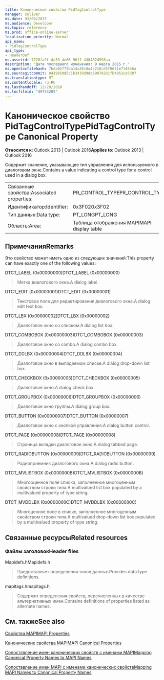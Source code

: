 ```yaml
---
title: Каноническое свойство PidTagControlType
manager: soliver
ms.date: 03/09/2015
ms.audience: Developer
ms.topic: reference
ms.prod: office-online-server
localization_priority: Normal
api_name:
- PidTagControlType
api_type:
- HeaderDef
ms.assetid: 7728fa2f-4a59-4e86-90f1-4384824598aa
description: 'Дата последнего изменения: 9 марта 2015 г.'
ms.openlocfilehash: 7bdb02f72ba14a36c8a4c218cd5f0631e7145e6a
ms.sourcegitcommit: 0419850d5c1b3439d9da59070201fb4952ca5d07
ms.translationtype: MT
ms.contentlocale: ru-RU
ms.lasthandoff: 12/28/2020
ms.locfileid: "49734205"
---
```

# <a name="pidtagcontroltype-canonical-property"></a><span data-ttu-id="6b7fc-103">Каноническое свойство PidTagControlType</span><span class="sxs-lookup"><span data-stu-id="6b7fc-103">PidTagControlType Canonical Property</span></span>

  
  
<span data-ttu-id="6b7fc-104">**Относится к**: Outlook 2013 | Outlook 2016</span><span class="sxs-lookup"><span data-stu-id="6b7fc-104">**Applies to**: Outlook 2013 | Outlook 2016</span></span> 
  
<span data-ttu-id="6b7fc-105">Содержит значение, указывающее тип управления для используемого в диалоговом окне.</span><span class="sxs-lookup"><span data-stu-id="6b7fc-105">Contains a value indicating a control type for a control used in a dialog box.</span></span> 
  
|||
|:-----|:-----|
|<span data-ttu-id="6b7fc-106">Связанные свойства:</span><span class="sxs-lookup"><span data-stu-id="6b7fc-106">Associated properties:</span></span>  <br/> |<span data-ttu-id="6b7fc-107">PR_CONTROL_TYPE</span><span class="sxs-lookup"><span data-stu-id="6b7fc-107">PR_CONTROL_TYPE</span></span>  <br/> |
|<span data-ttu-id="6b7fc-108">Идентификатор:</span><span class="sxs-lookup"><span data-stu-id="6b7fc-108">Identifier:</span></span>  <br/> |<span data-ttu-id="6b7fc-109">0x3F02</span><span class="sxs-lookup"><span data-stu-id="6b7fc-109">0x3F02</span></span>  <br/> |
|<span data-ttu-id="6b7fc-110">Тип данных:</span><span class="sxs-lookup"><span data-stu-id="6b7fc-110">Data type:</span></span>  <br/> |<span data-ttu-id="6b7fc-111">PT_LONG</span><span class="sxs-lookup"><span data-stu-id="6b7fc-111">PT_LONG</span></span>  <br/> |
|<span data-ttu-id="6b7fc-112">Область:</span><span class="sxs-lookup"><span data-stu-id="6b7fc-112">Area:</span></span>  <br/> |<span data-ttu-id="6b7fc-113">Таблица отображения MAPI</span><span class="sxs-lookup"><span data-stu-id="6b7fc-113">MAPI display table</span></span>  <br/> |
   
## <a name="remarks"></a><span data-ttu-id="6b7fc-114">Примечания</span><span class="sxs-lookup"><span data-stu-id="6b7fc-114">Remarks</span></span>

<span data-ttu-id="6b7fc-115">Это свойство может иметь одно из следующих значений:</span><span class="sxs-lookup"><span data-stu-id="6b7fc-115">This property can have exactly one of the following values:</span></span>
    
<span data-ttu-id="6b7fc-116">DTCT_LABEL (0x00000000)</span><span class="sxs-lookup"><span data-stu-id="6b7fc-116">DTCT_LABEL (0x00000000)</span></span>
  
> <span data-ttu-id="6b7fc-117">Метка диалогового окна.</span><span class="sxs-lookup"><span data-stu-id="6b7fc-117">A dialog label.</span></span>
   
<span data-ttu-id="6b7fc-118">DTCT_EDIT (0x00000001)</span><span class="sxs-lookup"><span data-stu-id="6b7fc-118">DTCT_EDIT (0x00000001)</span></span>
  
> <span data-ttu-id="6b7fc-119">Текстовое поле для редактирования диалогового окна.</span><span class="sxs-lookup"><span data-stu-id="6b7fc-119">A dialog edit text box.</span></span>

<span data-ttu-id="6b7fc-120">DTCT_LBX (0x00000002)</span><span class="sxs-lookup"><span data-stu-id="6b7fc-120">DTCT_LBX (0x00000002)</span></span>
  
> <span data-ttu-id="6b7fc-121">Диалоговое окно со списком.</span><span class="sxs-lookup"><span data-stu-id="6b7fc-121">A dialog list box.</span></span>
    
<span data-ttu-id="6b7fc-122">DTCT_COMBOBOX (0x00000003)</span><span class="sxs-lookup"><span data-stu-id="6b7fc-122">DTCT_COMBOBOX (0x00000003)</span></span>
  
> <span data-ttu-id="6b7fc-123">Диалоговое окно со combo.</span><span class="sxs-lookup"><span data-stu-id="6b7fc-123">A dialog combo box.</span></span>

<span data-ttu-id="6b7fc-124">DTCT_DDLBX (0x00000004)</span><span class="sxs-lookup"><span data-stu-id="6b7fc-124">DTCT_DDLBX (0x00000004)</span></span>
  
> <span data-ttu-id="6b7fc-125">Диалоговое окно в выпадаемом списке.</span><span class="sxs-lookup"><span data-stu-id="6b7fc-125">A dialog drop-down list box.</span></span>

<span data-ttu-id="6b7fc-126">DTCT_CHECKBOX (0x00000005)</span><span class="sxs-lookup"><span data-stu-id="6b7fc-126">DTCT_CHECKBOX (0x00000005)</span></span>
  
> <span data-ttu-id="6b7fc-127">Диалоговое окно.</span><span class="sxs-lookup"><span data-stu-id="6b7fc-127">A dialog check box.</span></span>

<span data-ttu-id="6b7fc-128">DTCT_GROUPBOX (0x00000006)</span><span class="sxs-lookup"><span data-stu-id="6b7fc-128">DTCT_GROUPBOX (0x00000006)</span></span>
  
> <span data-ttu-id="6b7fc-129">Диалоговое окно группы.</span><span class="sxs-lookup"><span data-stu-id="6b7fc-129">A dialog group box.</span></span>
  
<span data-ttu-id="6b7fc-130">DTCT_BUTTON (0x00000007)</span><span class="sxs-lookup"><span data-stu-id="6b7fc-130">DTCT_BUTTON (0x00000007)</span></span>
  
> <span data-ttu-id="6b7fc-131">Диалоговое окно с кнопкой управления.</span><span class="sxs-lookup"><span data-stu-id="6b7fc-131">A dialog button control.</span></span>
    
<span data-ttu-id="6b7fc-132">DTCT_PAGE (0x00000008)</span><span class="sxs-lookup"><span data-stu-id="6b7fc-132">DTCT_PAGE (0x00000008)</span></span>
  
> <span data-ttu-id="6b7fc-133">Страница вкладки диалоговое окно.</span><span class="sxs-lookup"><span data-stu-id="6b7fc-133">A dialog tabbed page.</span></span>
    
<span data-ttu-id="6b7fc-134">DTCT_RADIOBUTTON (0x00000009)</span><span class="sxs-lookup"><span data-stu-id="6b7fc-134">DTCT_RADIOBUTTON (0x00000009)</span></span>
  
> <span data-ttu-id="6b7fc-135">Радиоприемник диалогового окна.</span><span class="sxs-lookup"><span data-stu-id="6b7fc-135">A dialog radio button.</span></span>
    
<span data-ttu-id="6b7fc-136">DTCT_MVLISTBOX (0x0000000B)</span><span class="sxs-lookup"><span data-stu-id="6b7fc-136">DTCT_MVLISTBOX (0x0000000B)</span></span>
  
> <span data-ttu-id="6b7fc-137">Многооценное поле списка, заполненное многоценным свойством строки типа.</span><span class="sxs-lookup"><span data-stu-id="6b7fc-137">A multivalued list box populated by a multivalued property of type string.</span></span>
    
<span data-ttu-id="6b7fc-138">DTCT_MVDDLBX (0x0000000C)</span><span class="sxs-lookup"><span data-stu-id="6b7fc-138">DTCT_MVDDLBX (0x0000000C)</span></span>
  
> <span data-ttu-id="6b7fc-139">Многоценное поле в списке, заполненное многоценным свойством строки типа.</span><span class="sxs-lookup"><span data-stu-id="6b7fc-139">A multivalued drop-down list box populated by a multivalued property of type string.</span></span>
    
## <a name="related-resources"></a><span data-ttu-id="6b7fc-140">Связанные ресурсы</span><span class="sxs-lookup"><span data-stu-id="6b7fc-140">Related resources</span></span>

### <a name="header-files"></a><span data-ttu-id="6b7fc-141">Файлы заголовок</span><span class="sxs-lookup"><span data-stu-id="6b7fc-141">Header files</span></span>

<span data-ttu-id="6b7fc-142">Mapidefs.h</span><span class="sxs-lookup"><span data-stu-id="6b7fc-142">Mapidefs.h</span></span>
  
> <span data-ttu-id="6b7fc-143">Предоставляет определения типов данных.</span><span class="sxs-lookup"><span data-stu-id="6b7fc-143">Provides data type definitions.</span></span>
    
<span data-ttu-id="6b7fc-144">mapitags.h</span><span class="sxs-lookup"><span data-stu-id="6b7fc-144">mapitags.h</span></span>
  
> <span data-ttu-id="6b7fc-145">Содержит определения свойств, перечисленных в качестве альтернативных имен.</span><span class="sxs-lookup"><span data-stu-id="6b7fc-145">Contains definitions of properties listed as alternate names.</span></span>
    
## <a name="see-also"></a><span data-ttu-id="6b7fc-146">См. также</span><span class="sxs-lookup"><span data-stu-id="6b7fc-146">See also</span></span>



[<span data-ttu-id="6b7fc-147">Свойства MAPI</span><span class="sxs-lookup"><span data-stu-id="6b7fc-147">MAPI Properties</span></span>](mapi-properties.md)
  
[<span data-ttu-id="6b7fc-148">Канонические свойства MAPI</span><span class="sxs-lookup"><span data-stu-id="6b7fc-148">MAPI Canonical Properties</span></span>](mapi-canonical-properties.md)
  
[<span data-ttu-id="6b7fc-149">Сопоставление имен канонических свойств с именами MAPI</span><span class="sxs-lookup"><span data-stu-id="6b7fc-149">Mapping Canonical Property Names to MAPI Names</span></span>](mapping-canonical-property-names-to-mapi-names.md)
  
[<span data-ttu-id="6b7fc-150">Сопоставление имен MAPI с именами канонических свойств</span><span class="sxs-lookup"><span data-stu-id="6b7fc-150">Mapping MAPI Names to Canonical Property Names</span></span>](mapping-mapi-names-to-canonical-property-names.md)

